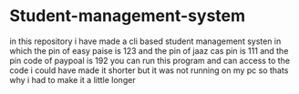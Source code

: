 # Student-management-system
in this repository i have made a cli based student management systen in which the pin of easy paise is 123 and the pin of jaaz cas pin is 111 and the pin code of paypoal is 192 you can run this program and can access to the code i could have made it shorter but it was not running on my pc so thats why i had to make it a little longer 
